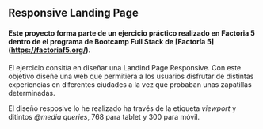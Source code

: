 ## Responsive Landing Page
#### Este proyecto forma parte de un ejercicio práctico realizado en Factoria 5 dentro de el programa de Bootcamp Full Stack de [Factoría 5] (https://factoriaf5.org/).

El ejercicio consitía en diseñar una Landind Page Responsive. Con este objetivo diseñe una web que permitiera a los usuarios disfrutar de distintas experiencias en diferentes ciudades a la vez que probaban unas zapatillas determinadas. 

El diseño resposive lo he realizado ha través de la etiqueta *viewport* y ditintos *@media queries*, 768 para tablet y  300 para móvil. 
